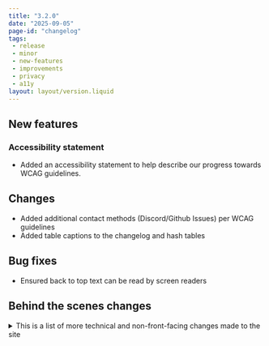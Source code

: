 ```yaml
---
title: "3.2.0"
date: "2025-09-05"
page-id: "changelog"
tags: 
 - release
 - minor
 - new-features
 - improvements
 - privacy
 - a11y
layout: layout/version.liquid
---
```


## New features
### Accessibility statement
- Added an accessibility statement to help describe our progress towards WCAG guidelines.

## Changes
- Added additional contact methods (Discord/Github Issues) per WCAG guidelines
- Added table captions to the changelog and hash tables

## Bug fixes
- Ensured back to top text can be read by screen readers

## Behind the scenes changes
<details>
<summary>This is a list of more technical and non-front-facing changes made to the site  </summary>

### Changes/improvements
- Updated Bootstrap icons to latest version [1.13.1]
- Fixed H1 not being the first tag on the page

</details>